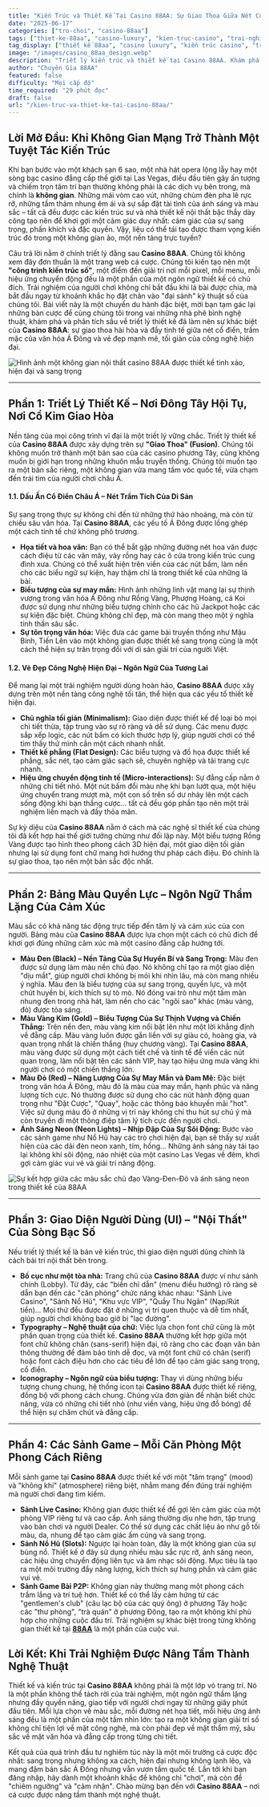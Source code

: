 ```yaml
---
title: "Kiến Trúc và Thiết Kế Tại Casino 88AA: Sự Giao Thoa Giữa Nét Cổ Điển Châu Á và Vẻ Đẹp Hiện Đại"
date: "2025-06-17"
categories: ["tro-choi", "casino-88aa"]
tags: ["thiet-ke-88aa", "casino-luxury", "kien-truc-casino", "trai-nghiem-nguoi-dung", "phong-cach-chau-a", "casino-hien-dai", "thiet-ke-website"]
tag_display: ["thiết kế 88aa", "casino luxury", "kiến trúc casino", "trải nghiệm người dùng", "phong cách châu á", "casino hiện đại", "thiết kế website"]
image: "/images/casino_88aa_design.webp"
description: "Triết lý kiến trúc và thiết kế tại Casino 88AA. Khám phá sự giao thoa tinh tế giữa nét cổ điển Á Đông và vẻ đẹp công nghệ hiện đại đã tạo nên một không gian giải trí đẳng cấp."
author: "Chuyên Gia 88AA"
featured: false
difficulty: "Mọi cấp độ"
time_required: "29 phút đọc"
draft: false
url: "/kien-truc-va-thiet-ke-tai-casino-88aa/"
---
```


## Lời Mở Đầu: Khi Không Gian Mạng Trở Thành Một Tuyệt Tác Kiến Trúc

Khi bạn bước vào một khách sạn 6 sao, một nhà hát opera lộng lẫy hay một sòng bạc casino đẳng cấp thế giới tại Las Vegas, điều đầu tiên gây ấn tượng và chiếm trọn tâm trí bạn thường không phải là các dịch vụ bên trong, mà chính là **không gian**. Những mái vòm cao vút, những chùm đèn pha lê rực rỡ, những tấm thảm nhung êm ái và sự sắp đặt tài tình của ánh sáng và màu sắc – tất cả đều được các kiến trúc sư và nhà thiết kế nội thất bậc thầy dày công tạo nên để khơi gợi một cảm giác duy nhất: cảm giác của sự sang trọng, phấn khích và đặc quyền. Vậy, liệu có thể tái tạo được tham vọng kiến trúc đó trong một không gian ảo, một nền tảng trực tuyến?

Câu trả lời nằm ở chính triết lý đằng sau **Casino 88AA**. Chúng tôi không xem đây đơn thuần là một trang web cá cược. Chúng tôi kiến tạo nên một **"công trình kiến trúc số"**, một điểm đến giải trí nơi mỗi pixel, mỗi menu, mỗi hiệu ứng chuyển động đều là một phần của một ngôn ngữ thiết kế có chủ đích. Trải nghiệm của người chơi không chỉ bắt đầu khi lá bài được chia, mà bắt đầu ngay từ khoảnh khắc họ đặt chân vào "đại sảnh" kỹ thuật số của chúng tôi. Bài viết này là một chuyến du hành đặc biệt, mời bạn tạm gác lại những bàn cược để cùng chúng tôi trong vai những nhà phê bình nghệ thuật, khám phá và phân tích sâu về triết lý thiết kế đã làm nên sự khác biệt của **Casino 88AA**: sự giao thoa hài hòa và đầy tinh tế giữa nét cổ điển, trầm mặc của văn hóa Á Đông và vẻ đẹp mạnh mẽ, tối giản của công nghệ hiện đại.

![Hình ảnh một không gian nội thất casino 88AA được thiết kế tinh xảo, hiện đại và sang trọng](/images/casino_88aa_design.webp)

---

## Phần 1: Triết Lý Thiết Kế – Nơi Đông Tây Hội Tụ, Nơi Cổ Kim Giao Hòa

Nền tảng của mọi công trình vĩ đại là một triết lý vững chắc. Triết lý thiết kế của **Casino 88AA** được xây dựng trên sự **"Giao Thoa" (Fusion)**. Chúng tôi không muốn trở thành một bản sao của các casino phương Tây, cũng không muốn bị giới hạn trong những khuôn mẫu truyền thống. Chúng tôi muốn tạo ra một bản sắc riêng, một không gian vừa mang tầm vóc quốc tế, vừa chạm đến trái tim của người chơi châu Á.

#### **1.1. Dấu Ấn Cổ Điển Châu Á – Nét Trầm Tích Của Di Sản**
Sự sang trọng thực sự không chỉ đến từ những thứ hào nhoáng, mà còn từ chiều sâu văn hóa. Tại **Casino 88AA**, các yếu tố Á Đông được lồng ghép một cách tinh tế chứ không phô trương.
* **Họa tiết và hoa văn:** Bạn có thể bắt gặp những đường nét hoa văn được cách điệu từ các vân mây, vảy rồng hay các ô cửa trong kiến trúc cung đình xưa. Chúng có thể xuất hiện trên viền của các nút bấm, làm nền cho các biểu ngữ sự kiện, hay thậm chí là trong thiết kế của những lá bài.
* **Biểu tượng của sự may mắn:** Hình ảnh những linh vật mang lại sự thịnh vượng trong văn hóa Á Đông như Rồng Vàng, Phượng Hoàng, cá Koi được sử dụng như những biểu tượng chính cho các hũ Jackpot hoặc các sự kiện đặc biệt. Chúng không chỉ đẹp, mà còn mang theo một ý nghĩa tinh thần sâu sắc.
* **Sự tôn trọng văn hóa:** Việc đưa các game bài truyền thống như Mậu Binh, Tiến Lên vào một không gian được thiết kế sang trọng cũng là một cách thể hiện sự trân trọng đối với di sản giải trí của người Việt.

#### **1.2. Vẻ Đẹp Công Nghệ Hiện Đại – Ngôn Ngữ Của Tương Lai**
Để mang lại một trải nghiệm người dùng hoàn hảo, **Casino 88AA** được xây dựng trên một nền tảng công nghệ tối tân, thể hiện qua các yếu tố thiết kế hiện đại.
* **Chủ nghĩa tối giản (Minimalism):** Giao diện được thiết kế để loại bỏ mọi chi tiết thừa, tập trung vào sự rõ ràng và dễ sử dụng. Các menu được sắp xếp logic, các nút bấm có kích thước hợp lý, giúp người chơi có thể tìm thấy thứ mình cần một cách nhanh nhất.
* **Thiết kế phẳng (Flat Design):** Các biểu tượng và đồ họa được thiết kế phẳng, sắc nét, tạo cảm giác sạch sẽ, chuyên nghiệp và tải trang cực nhanh.
* **Hiệu ứng chuyển động tinh tế (Micro-interactions):** Sự đẳng cấp nằm ở những chi tiết nhỏ. Một nút bấm đổi màu nhẹ khi bạn lướt qua, một hiệu ứng chuyển trang mượt mà, một con số trên số dư nhảy lên một cách sống động khi bạn thắng cược... tất cả đều góp phần tạo nên một trải nghiệm liền mạch và đầy thỏa mãn.

Sự kỳ diệu của **Casino 88AA** nằm ở cách mà các nghệ sĩ thiết kế của chúng tôi đã kết hợp hai thế giới tưởng chừng như đối lập này. Một biểu tượng Rồng Vàng được tạo hình theo phong cách 3D hiện đại, một giao diện tối giản nhưng lại sử dụng font chữ mang hơi hướng thư pháp cách điệu. Đó chính là sự giao thoa, tạo nên một bản sắc độc nhất.

---

## Phần 2: Bảng Màu Quyền Lực – Ngôn Ngữ Thầm Lặng Của Cảm Xúc

Màu sắc có khả năng tác động trực tiếp đến tâm lý và cảm xúc của con người. Bảng màu của **Casino 88AA** được lựa chọn một cách có chủ đích để khơi gợi đúng những cảm xúc mà một casino đẳng cấp hướng tới.

* **Màu Đen (Black) – Nền Tảng Của Sự Huyền Bí và Sang Trọng:**
    Màu đen được sử dụng làm màu nền chủ đạo. Nó không chỉ tạo ra một giao diện "dịu mắt", giúp người chơi không bị mỏi khi nhìn lâu, mà còn mang nhiều ý nghĩa. Màu đen là biểu tượng của sự sang trọng, quyền lực, và một chút huyền bí, kích thích sự tò mò. Nó đóng vai trò như một tấm màn nhung đen trong nhà hát, làm nền cho các "ngôi sao" khác (màu vàng, đỏ) được tỏa sáng.
* **Màu Vàng Kim (Gold) – Biểu Tượng Của Sự Thịnh Vượng và Chiến Thắng:**
    Trên nền đen, màu vàng kim nổi bật lên như một lời khẳng định về đẳng cấp. Màu vàng luôn được gắn liền với sự giàu có, hoàng gia, và quan trọng nhất là chiến thắng (huy chương vàng). Tại **Casino 88AA**, màu vàng được sử dụng một cách tiết chế và tinh tế để viền các nút quan trọng, làm nổi bật tên các sảnh VIP, hay tạo hiệu ứng mưa vàng khi người chơi có một chiến thắng lớn.
* **Màu Đỏ (Red) – Năng Lượng Của Sự May Mắn và Đam Mê:**
    Đặc biệt trong văn hóa Á Đông, màu đỏ là màu của may mắn, hạnh phúc và năng lượng tích cực. Nó thường được sử dụng cho các nút hành động quan trọng như "Đặt Cược", "Quay", hoặc các thông báo khuyến mãi "hot". Việc sử dụng màu đỏ ở những vị trí này không chỉ thu hút sự chú ý mà còn truyền đi một thông điệp tâm lý tích cực đến người chơi.
* **Ánh Sáng Neon (Neon Lights) – Nhịp Đập Của Sự Sôi Động:**
    Bước vào các sảnh game như Nổ Hũ hay các trò chơi hiện đại, bạn sẽ thấy sự xuất hiện của các dải đèn neon xanh, tím, hồng... Những ánh sáng này tái tạo lại không khí sôi động, náo nhiệt của một casino Las Vegas về đêm, khơi gợi cảm giác vui vẻ và giải trí năng động.

![Sự kết hợp giữa các màu sắc chủ đạo Vàng-Đen-Đỏ và ánh sáng neon trong thiết kế của 88AA](/images/casino_88aa_lights.webp)

---

## Phần 3: Giao Diện Người Dùng (UI) – "Nội Thất" Của Sòng Bạc Số

Nếu triết lý thiết kế là bản vẽ kiến trúc, thì giao diện người dùng chính là cách bài trí nội thất bên trong.
* **Bố cục như một tòa nhà:** Trang chủ của **Casino 88AA** được ví như sảnh chính (Lobby). Từ đây, các "biển chỉ dẫn" (menu điều hướng) rõ ràng sẽ dẫn bạn đến các "căn phòng" chức năng khác nhau: "Sảnh Live Casino", "Sảnh Nổ Hũ", "Khu vực VIP", "Quầy Thu Ngân" (Nạp/Rút tiền)... Mọi thứ đều được đặt ở những vị trí quen thuộc và dễ tìm nhất, giúp người chơi không bao giờ bị "lạc đường".
* **Typography – Nghệ thuật của chữ:** Việc lựa chọn font chữ cũng là một phần quan trọng của thiết kế. **Casino 88AA** thường kết hợp giữa một font chữ không chân (sans-serif) hiện đại, rõ ràng cho các đoạn văn bản thông thường để đảm bảo tính dễ đọc, và một font chữ có chân (serif) hoặc font cách điệu hơn cho các tiêu đề lớn để tạo cảm giác sang trọng, cổ điển.
* **Iconography – Ngôn ngữ của biểu tượng:** Thay vì dùng những biểu tượng chung chung, hệ thống icon tại **Casino 88AA** được thiết kế riêng, đồng bộ với phong cách chung. Chúng vừa đơn giản để nhận biết chức năng, vừa có những chi tiết nhỏ (như viền vàng, hiệu ứng đổ bóng) để thể hiện sự chăm chút và đẳng cấp.

---

## Phần 4: Các Sảnh Game – Mỗi Căn Phòng Một Phong Cách Riêng

Mỗi sảnh game tại **Casino 88AA** được thiết kế với một "tâm trạng" (mood) và "không khí" (atmosphere) riêng biệt, nhằm mang đến đúng trải nghiệm mà người chơi đang tìm kiếm.
* **Sảnh Live Casino:** Không gian được thiết kế để gợi lên cảm giác của một phòng VIP riêng tư và cao cấp. Ánh sáng thường dịu nhẹ hơn, tập trung vào bàn chơi và người Dealer. Có thể sử dụng các chất liệu ảo như gỗ tối màu, da, nhung để tạo cảm giác ấm cúng và sang trọng.
* **Sảnh Nổ Hũ (Slots):** Ngược lại hoàn toàn, đây là một không gian của sự bùng nổ. Thiết kế ở đây sử dụng nhiều màu sắc rực rỡ, ánh sáng neon, các hiệu ứng chuyển động liên tục và âm nhạc sôi động. Mục tiêu là tạo ra một môi trường đầy năng lượng, kích thích sự hưng phấn và cảm giác vui vẻ.
* **Sảnh Game Bài P2P:** Không gian này thường mang một phong cách trầm lắng và trí tuệ hơn. Thiết kế có thể lấy cảm hứng từ các "gentlemen's club" (câu lạc bộ của các quý ông) ở phương Tây hoặc các "thư phòng", "trà quán" ở phương Đông, tạo ra một không khí phù hợp cho những cuộc đấu trí. Trải nghiệm sự khác biệt trong từng không gian thiết kế tại [**88AA**](https://88aa.com.co "88AA") là một phần của cuộc vui.

## Lời Kết: Khi Trải Nghiệm Được Nâng Tầm Thành Nghệ Thuật

Thiết kế và kiến trúc tại **Casino 88AA** không phải là một lớp vỏ trang trí. Nó là một phần không thể tách rời của trải nghiệm, một ngôn ngữ thầm lặng nhưng đầy quyền năng, giao tiếp với người chơi ngay từ những giây phút đầu tiên. Mỗi lựa chọn về màu sắc, mỗi đường nét họa tiết, mỗi hiệu ứng ánh sáng đều là một phần của một tầm nhìn lớn: tạo ra một không gian giải trí số không chỉ tiện lợi về mặt công nghệ, mà còn phải đẹp về mặt thẩm mỹ, sâu sắc về mặt văn hóa và đẳng cấp trong từng chi tiết.

Kết quả của quá trình đầu tư nghiêm túc này là một môi trường cá cược độc nhất: sang trọng nhưng không xa cách, hiện đại nhưng không lạnh lẽo, và mang đậm bản sắc Á Đông nhưng vẫn vươn tầm quốc tế. Lần tới khi bạn đăng nhập, hãy dành một khoảnh khắc để không chỉ "chơi", mà còn để "chiêm ngưỡng" và "cảm nhận". Chào mừng bạn đến với **Casino 88AA** – nơi cá cược được nâng tầm thành một nghệ thuật.